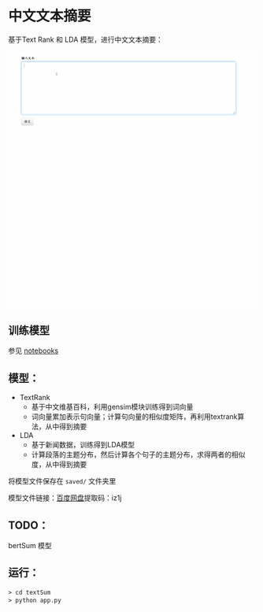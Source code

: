 # 中文文本摘要
基于Text Rank 和 LDA 模型，进行中文文本摘要：

![](./textSum.gif)


## 训练模型
参见 [notebooks](./notebooks)

## 模型：
- TextRank
	- 基于中文维基百科，利用gensim模块训练得到词向量
	- 词向量累加表示句向量；计算句向量的相似度矩阵，再利用textrank算法，从中得到摘要
- LDA
	- 基于新闻数据，训练得到LDA模型
	- 计算段落的主题分布，然后计算各个句子的主题分布，求得两者的相似度，从中得到摘要

将模型文件保存在 `saved/` 文件夹里    

模型文件链接：[百度网盘](https://pan.baidu.com/s/1P4UgvowPS9XayfjGWXCtLw)提取码：iz1j 


## TODO：
bertSum 模型 

## 运行：

```shell
> cd textSum
> python app.py
```

